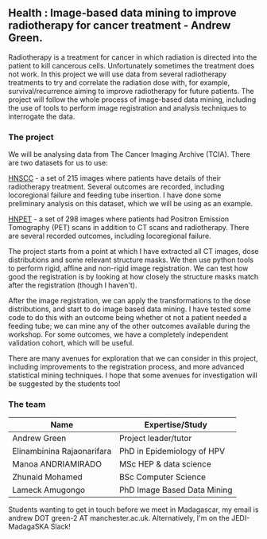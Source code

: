 ## Health : Image-based data mining to improve radiotherapy for cancer treatment - Andrew Green. 

Radiotherapy is a treatment for cancer in which radiation is directed into the patient to kill cancerous cells. Unfortunately sometimes the treatment does not work. In this project we will use data from several radiotherapy treatments to try and correlate the radiation dose with, for example, survival/recurrence aiming to improve radiotherapy for future patients. The project will follow the whole process of image-based data mining, including the use of tools to perform image registration and analysis techniques to interrogate the data.

### The project
We will be analysing data from The Cancer Imaging Archive (TCIA). There are two datasets for us to use:

[HNSCC](https://wiki.cancerimagingarchive.net/display/DOI/Data+from+Head+and+Neck+Cancer+CT+Atlas) - a set of 215 images where patients have details of their radiotherapy treatment. Several outcomes are recorded, including locoregional failure and feeding tube insertion. I have done some preliminary analysis on this dataset, which we will be using as an example.

[HNPET](https://wiki.cancerimagingarchive.net/display/Public/Head-Neck-PET-CT) - a set of 298 images where patients had Positron Emission Tomography (PET) scans in addition to CT scans and radiotherapy. There are several recorded outcomes, including locoregional failure.

The project starts from a point at which I have extracted all CT images, dose distributions and some relevant structure masks. We then use python tools to perform rigid, affine and non-rigid image registration. We can test how good the registration is by looking at how closely the structure masks match after the registration (though I haven't).

After the image registration, we can apply the transformations to the dose distributions, and start to do image based data mining. I have tested some code to do this with an outcome being whether ot not a patient needed a feeding tube; we can mine any of the other outcomes available during the workshop. For some outcomes, we have a completely independent validation cohort, which will be useful.

There are many avenues for exploration that we can consider in this project, including improvements to the registration process, and more advanced statistical mining techniques. I hope that some avenues for investigation will be suggested by the students too!

### The team

| Name | Expertise/Study |
|------|-----------|
| Andrew Green | Project leader/tutor|
| Elinambinina Rajaonarifara | PhD in Epidemiology of HPV |
| Manoa ANDRIAMIRADO| MSc HEP & data science |
| Zhunaid Mohamed | BSc Computer Science |
| Lameck Amugongo | PhD Image Based Data Mining |

Students wanting to get in touch before we meet in Madagascar, my email is andrew DOT green-2 AT manchester.ac.uk. Alternatively, I'm on the JEDI-MadagaSKA Slack!
